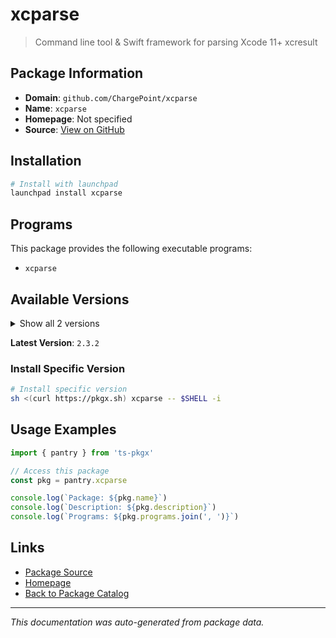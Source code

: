 # xcparse

> Command line tool & Swift framework for parsing Xcode 11+ xcresult

## Package Information

- **Domain**: `github.com/ChargePoint/xcparse`
- **Name**: `xcparse`
- **Homepage**: Not specified
- **Source**: [View on GitHub](https://github.com/pkgxdev/pantry/tree/main/projects/github.com/ChargePoint/xcparse/package.yml)

## Installation

```bash
# Install with launchpad
launchpad install xcparse
```

## Programs

This package provides the following executable programs:

- `xcparse`

## Available Versions

<details>
<summary>Show all 2 versions</summary>

- `2.3.2`, `2.3.1`

</details>

**Latest Version**: `2.3.2`

### Install Specific Version

```bash
# Install specific version
sh <(curl https://pkgx.sh) xcparse -- $SHELL -i
```

## Usage Examples

```typescript
import { pantry } from 'ts-pkgx'

// Access this package
const pkg = pantry.xcparse

console.log(`Package: ${pkg.name}`)
console.log(`Description: ${pkg.description}`)
console.log(`Programs: ${pkg.programs.join(', ')}`)
```

## Links

- [Package Source](https://github.com/pkgxdev/pantry/tree/main/projects/github.com/ChargePoint/xcparse/package.yml)
- [Homepage](#)
- [Back to Package Catalog](../../package-catalog.md)

---

*This documentation was auto-generated from package data.*
